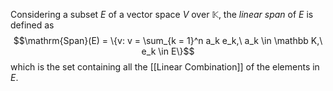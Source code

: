 Considering a subset $E$ of a vector space $V$ over $\mathbb K$, the *linear span* of $E$ is defined as
$$\mathrm{Span}(E) = \{v: v = \sum_{k = 1}^n a_k e_k,\ a_k \in \mathbb K,\ e_k \in E\}$$
which is the set containing all the [[Linear Combination]] of the elements in $E$.